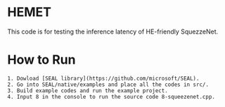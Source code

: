 # HEMET
This code is for testing the inference latency of HE-friendly SquezzeNet.

# How to Run
    1. Dowload [SEAL library](https://github.com/microsoft/SEAL). 
    2. Go into SEAL/native/examples and place all the codes in src/.
    3. Build example codes and run the example project. 
    4. Input 8 in the console to run the source code 8-squeezenet.cpp. 
